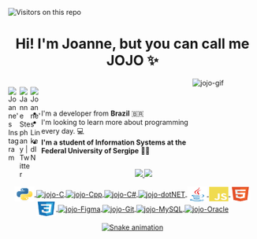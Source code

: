 ![Visitors on this repo](https://visitor-badge-reloaded.herokuapp.com/badge?page_id=joannestephany.joannestephany&color=55acb7&style=for-the-badge&logo=Github)

<!-- <img align="right" alt="jojo-gif" height="145" width="145" src="https://media.giphy.com/media/YPJ5gi3MZzSjhtQTIk/giphy.gif" >  -->

<h1 align="center"> Hi! I'm Joanne, but you can call me JOJO ✨</h1>
<!--<img align="right" padding-left="0" alt="nyan-cat-gif" width="180" src="https://media.giphy.com/media/mTs11L9uuyGiI/giphy.gif">-->
<!-- ### Hi! I'm Joanne, but you can call me JOJO -->

<img align="right" alt="jojo-gif" height="130" width="130" src="https://cdn.discordapp.com/attachments/759938458487226369/888614869987909682/jojogif.gif" >

<div align="left" style="display: inline_block"><br>
  <a href="https://www.instagram.com/joannestephany/">
    <img align="left" alt="Joanne's Instagram" width="23px" src="https://cdn.icon-icons.com/icons2/2037/PNG/512/ig_instagram_media_social_icon_124260.png" />
  </a>
  <a href="https://twitter.com/joannestephany">
    <img align="left" alt="Janne Stephany | Twitter" width="22px" src="https://raw.githubusercontent.com/peterthehan/peterthehan/master/assets/twitter.svg" />
  </a>
  <a href="https://www.linkedin.com/in/joannestephany/">
    <img align="left" alt="Joanne's LinkedIN" width="22px" src="https://raw.githubusercontent.com/peterthehan/peterthehan/master/assets/linkedin.svg" />
  </a>

</div>


&nbsp;
<!-- <p align="left"> <img src="https://komarev.com/ghpvc/?username=joannestephany" alt="joannestephany" /> </p> -->

- I'm a developer from **Brazil** 🇧🇷
- I'm looking to learn more about programming every day. 💻 <!-- <img width="25px" src="https://media.giphy.com/media/xT9IgjNENUaf4ypqBa/giphy.gif" /> -->
- **I'm a student of Information Systems at the Federal University of Sergipe** 👩‍🎓

##

<div align="center">
  <a href="https://github.com/joannestephany">
  <img height="160em" src="https://github-readme-stats.vercel.app/api?username=joannestephany&show_icons=true&theme=tokyonight&include_all_commits=true&count_private=true"/>
  <img height="160em" src="https://github-readme-stats.vercel.app/api/top-langs/?username=joannestephany&layout=compact&langs_count=7&theme=tokyonight"/>
</div>
  
<div align="center" style="display: inline_block"><br>
  <img align="center" alt="jojo-Python" height="30" width="40" src="https://raw.githubusercontent.com/devicons/devicon/master/icons/python/python-original.svg">
  <img align="center" alt="jojo-C" height="30" width="40" src="https://cdn.jsdelivr.net/gh/devicons/devicon/icons/c/c-original.svg">
  <img align="center" alt="jojo-Cpp" height="30" width="40" src="https://cdn.jsdelivr.net/gh/devicons/devicon/icons/cplusplus/cplusplus-original.svg">
  <img align="center" alt="jojo-C#" height="30" width="40" src="https://cdn.jsdelivr.net/gh/devicons/devicon/icons/csharp/csharp-original.svg">
  <img align="center" alt="jojo-dotNET" height="30" width="40" src="https://cdn.jsdelivr.net/gh/devicons/devicon/icons/dotnetcore/dotnetcore-original.svg">
  <img align="center" alt="jojo-Java" height="30" width="40" src="https://raw.githubusercontent.com/devicons/devicon/master/icons/java/java-original.svg">
  <img align="center" alt="jojo-Js" height="30" width="40" src="https://raw.githubusercontent.com/devicons/devicon/master/icons/javascript/javascript-plain.svg"> 
  <!--img align="center" alt="jojo-Ts" height="30" width="40" src="https://raw.githubusercontent.com/devicons/devicon/master/icons/typescript/typescript-plain.svg"-->
  
  <img align="center" alt="jojo-HTML" height="30" width="40" src="https://raw.githubusercontent.com/devicons/devicon/master/icons/html5/html5-original.svg">
  <img align="center" alt="jojo-CSS" height="30" width="40" src="https://raw.githubusercontent.com/devicons/devicon/master/icons/css3/css3-original.svg">
  
  <img align="center" alt="jojo-Figma" height="30" width="40" src="https://cdn.jsdelivr.net/gh/devicons/devicon/icons/figma/figma-original.svg">
  <img align="center" alt="jojo-Git" height="30" width="40" src="https://cdn.jsdelivr.net/gh/devicons/devicon/icons/git/git-original.svg">
  
  
  <img align="center" alt="jojo-MySQL" height="30" width="40" src="https://cdn.jsdelivr.net/gh/devicons/devicon/icons/mysql/mysql-original-wordmark.svg">
  <img align="center" alt="jojo-Oracle" height="30" width="40" src="https://cdn.jsdelivr.net/gh/devicons/devicon/icons/oracle/oracle-original.svg">
  
  
   ![Snake animation](https://github.com/joannestephany/joannestephany/blob/output/github-contribution-grid-snake.svg)
 </div>
  
  ##

<!--
by : jojo ✨ UWU
-->
